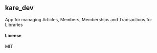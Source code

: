 ## kare_dev

App for managing Articles, Members, Memberships and Transactions for Libraries

#### License

MIT